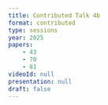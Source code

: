 ```yaml
---
title: Contributed Talk 4b
format: contributed
type: sessions
year: 2025
papers:
    - 43
    - 70
    - 81
videoId: null
presentation: null
draft: false
---
```

